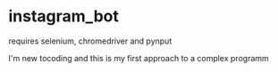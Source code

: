 ﻿# instagram_bot

requires selenium, chromedriver and pynput

I'm new tocoding and this is my first approach to a complex programm
